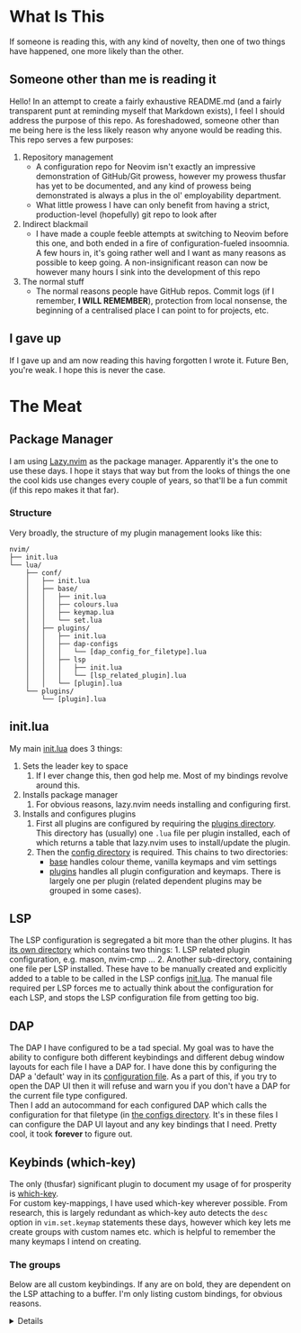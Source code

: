 # What Is This
If someone is reading this, with any kind of novelty, then one of two things have happened, one more likely than the other.
## Someone other than me is reading it
Hello! In an attempt to create a fairly exhaustive README.md (and a fairly transparent punt at reminding myself that Markdown exists), I feel I should address the purpose of this repo. 
As foreshadowed, someone other than me being here is the less likely reason why anyone would be reading this. This repo serves a few purposes:
1. Repository management
     * A configuration repo for Neovim isn't exactly an impressive demonstration of GitHub/Git prowess, however my prowess thusfar has yet to be documented, and any kind of prowess being
       demonstrated is always a plus in the ol' employability department.
     * What little prowess I have can only benefit from having a strict, production-level (hopefully) git repo to look after
2. Indirect blackmail
     * I have made a couple feeble attempts at switching to Neovim before this one, and both ended in a fire of configuration-fueled insoomnia. A few hours in, it's going rather well and
       I want as many reasons as possible to keep going. A non-insignificant reason can now be however many hours I sink into the development of this repo
3. The normal stuff
     * The normal reasons people have GitHub repos. Commit logs (if I remember, **I WILL REMEMBER**), protection from local nonsense, the beginning of a centralised place I can point to
       for projects, etc.

## I gave up
If I gave up and am now reading this having forgotten I wrote it. Future Ben, you're weak. I hope this is never the case.

# The Meat
## Package Manager
I am using [Lazy.nvim](https://github.com/folke/lazy.nvim) as the package manager. Apparently it's the one to use these days. I hope it stays that way but from the looks of things the
one the cool kids use changes every couple of years, so that'll be a fun commit (if this repo makes it that far).
### Structure
Very broadly, the structure of my plugin management looks like this:   
```
nvim/
├── init.lua
└── lua/
    ├── conf/
    │   ├── init.lua
    │   ├── base/
    │   │   ├── init.lua
    │   │   ├── colours.lua
    │   │   ├── keymap.lua
    │   │   └── set.lua
    │   ├── plugins/
    │   │   ├── init.lua
    │   │   ├── dap-configs
    │   │   │   └── [dap_config_for_filetype].lua
    │   │   ├── lsp
    │   │   │   ├── init.lua
    │   │   │   └── [lsp_related_plugin].lua
    │   │   └── [plugin].lua
    └── plugins/
        └── [plugin].lua
```
## init.lua
My main [init.lua](nvim-config/init.lua) does 3 things:
1. Sets the leader key to space
    1. If I ever change this, then god help me. Most of my bindings revolve around this.
2. Installs package manager
    1. For obvious reasons, lazy.nvim needs installing and configuring first.
3. Installs and configures plugins    
    1. First all plugins are configured by requiring the [plugins directory](nvim-config/plugins). This directory has (usually) one `.lua` file per plugin installed, each of which returns
        a table that lazy.nvim uses to install/update the plugin.   
    2. Then the [config directory](nvim-config/config) is required. This chains to two directories:   
        * [base](nvim-config/config/base) handles colour theme, vanilla keymaps and vim settings   
        * [plugins](nvim-config/config/plugins) handles all plugin configuration and keymaps. There is largely one per plugin (related dependent plugins may be grouped in some cases).

## LSP
The LSP configuration is segregated a bit more than the other plugins. It has [its own directory](nvim-config/config/plugins/lsp) which contains two things:
    1. LSP related plugin configuration, e.g. mason, nvim-cmp ...
    2. Another sub-directory, containing one file per LSP installed. These have to be manually created and explicitly added to a table to be called in the LSP configs [init.lua](nvim/config/plugins/lsp/lsp_configs/init.lua).
The manual file required per LSP forces me to actually think about the configuration for each LSP, and stops the LSP configuration file from getting too big.

## DAP
The DAP I have configured to be a tad special. My goal was to have the ability to configure both different keybindings and different debug window layouts for each file I have a DAP for.
I have done this by configuring the DAP a 'default' way in its [configuration file](nvim-config/config/plugins/dap-config.lua). As a part of this, if you try to open the DAP UI then it will
refuse and warn you if you don't have a DAP for the current file type configured.   
Then I add an autocommand for each configured DAP which calls the configuration for that filetype (in [the configs directory](nvim-config/config/plugins/dap-configs). It's in these files I can
configure the DAP UI layout and any key bindings that I need. Pretty cool, it took **forever** to figure out.

## Keybinds (which-key)
The only (thusfar) significant plugin to document my usage of for prosperity is [which-key](https://github.com/folke/which-key.nvim).   
For custom key-mappings, I have used which-key wherever possible. From research, this is largely redundant as which-key auto detects the `desc` option in `vim.set.keymap` statements these days,
however which key lets me create groups with custom names etc. which is helpful to remember the many keymaps I intend on creating.
### The groups
Below are all custom keybindings. If any are on bold, they are dependent on the LSP attaching to a buffer. I'm only listing custom bindings, for obvious reasons.
<details>
  
* **System**: `<leader>`    
    This is the bottom layer of keymaps that begin with the leader key. It contains utility keymaps (as broad and non-specific as that term is)
    * `<leader>`
        * Source current file. Basically runs it, mainly for things like configuration.
    * `e`
        * Open nvim tree (or NetFW if nvim tree isn't installed for some reason)
    * `Y`
        * Yank line to system clipboard
    * `y`
        * Yank selection to system clipboard
    * `p`
        * Paste selection without nuking yank buffer
    * `r`
        * Rename token under cursor (find and replace in file)
 
          
        **Code**: `c`   
        Any keymaps to do with code semantics (not gotos)
        * `a`
            * **Select a code action**
        * `d`
            * Open diagnostic for diag. under cursor
        * `f`
            * **Format code globally (in normal mode) or for selection (in visual mode)**
        * `l`
            * Sets location list to diagnostics of current file
        * `r`
            * **Rename symbol under cursor**


        **Debug**: `d`
        Any keymaps that interact with the nvim debug adapter (nvim-dap), these will only work if a valid DAP is configured (see above)
        * `b`
            * Toggle breakpoint on this line
        * `c`
            * Continue running the program
        * `e`
            * Evaluate an expression in a floating window
        * `i`
            * Inspect current variable value
        * `t`
            * Toggles the debug elements
 
              
        **Find**: `f`   
        Any keymaps to find something using telescope (usually files, strings or references)
        * `b`
            * Find buffer in open buffers
        * `f`
            * Find file in cwd (wherever `vi` was run from)
        * `d`
            * Find in diagnostics for file
        * `o`
            * Find old files from open history
        * `r`
            * Find references to token under cursor
        * `s`
            * Find string statically
            * Pre-enter string, and then telescope through resultant files
        * `S`
            * Find string dynamically
            * Telescope updates files as you type string (but cannot search through resultant files)
        * `u`
            * Find a previous undo in the undo tree

               
        **Open**: `o`   
        Any keymaps that open a menu
        * `m`
            * Opens Mason to configure LSP server installs etc.
        * `n`
            * Opens NoneLS info to see what's going on with non-LSP formatting, linting etc.
        * `p`
            * Opens plugin manager (at time of writing, lazy.nvim)
         
              
* **Goto**: `g`   
    Any keymaps that go to a place in the file
    * `d`
        * **Go to definition of token under cursor**
    * `D`
        * **Go to declaration of token under cursor**
    * `i`
        * **Go to implementation of function under cursor**
    * `r`
        * **Go to references of token under cursor**
        * Opens in-line pop-up for local buffer only (as opposed to <leader>fr
    * `t`
        * **Go to type definition of token under cursor**  


* **Trouble**: `t`   
    Any keymaps that interact with trouble
    * `d`
        * Open document diagnostics
    * `l`
        * Open location list
    * `q`
        * Open quickfix list
    * `r`
        * **Open references to token under cursor**
    * `t`
        * Toggle Trouble window (basically reruns last Trouble search)
    * `w`
        * Open workspace diagnostics
    * `x`
        * Close trouble
</details>

    
